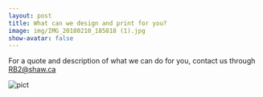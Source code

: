 ```yaml
---
layout: post
title: What can we design and print for you?
image: img/IMG_20180210_185818 (1).jpg
show-avatar: false
---
```

For a quote and description of what we can do for you, contact us through RB2@shaw.ca

![pict](img/IMG_20180210_185818(2).jpg)

